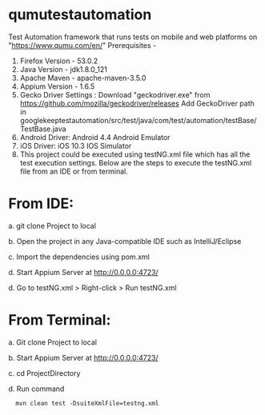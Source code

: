# qumutestautomation
Test Automation framework that runs tests on mobile and web platforms on "https://www.qumu.com/en/"
Prerequisites - 
1. Firefox Version -  53.0.2
2. Java  Version -  jdk1.8.0_121
3. Apache Maven - apache-maven-3.5.0
4. Appium Version - 1.6.5
5. Gecko Driver Settings : Download "geckodriver.exe" from https://github.com/mozilla/geckodriver/releases 
Add GeckoDriver path in googlekeeptestautomation/src/test/java/com/test/automation/testBase/TestBase.java
6. Android Driver: Android 4.4 Android Emulator
7. iOS Driver: iOS 10.3 IOS Simulator
8. This project could be executed using testNG.xml file which has all the test execution settings.
Below are the steps to execute the testNG.xml file from an IDE or from terminal.

# From IDE:
  a. git clone Project to local
  
  b. Open the project in any Java-compatible IDE such as IntelliJ/Eclipse
  
  c. Import the dependencies using pom.xml
  
  d. Start Appium Server at http://0.0.0.0:4723/
  
  d. Go to testNG.xml > Right-click > Run testNG.xml

# From Terminal:
  a. Git clone Project to local
  
  b. Start Appium Server at http://0.0.0.0:4723/
  
  c. cd ProjectDirectory 
  
  d. Run command
  
      mvn clean test -DsuiteXmlFile=testng.xml
